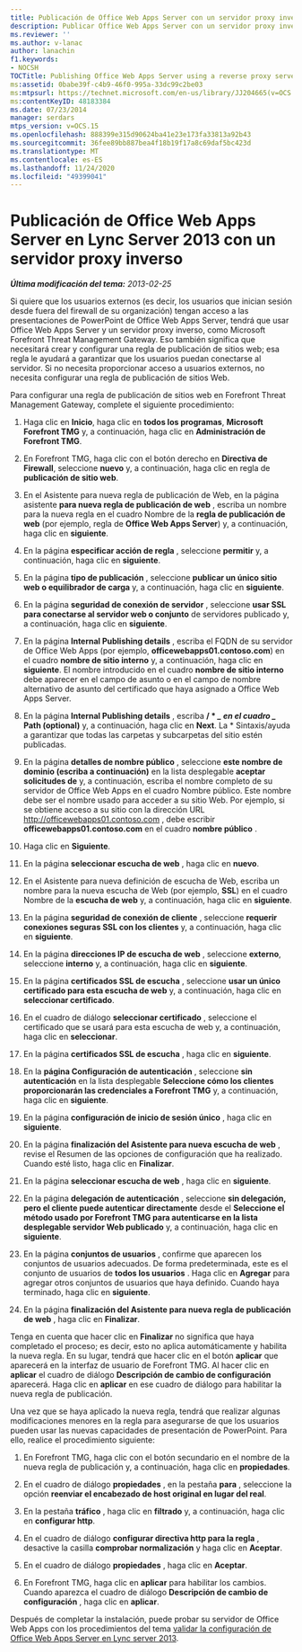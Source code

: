 ```yaml
---
title: Publicación de Office Web Apps Server con un servidor proxy inverso
description: Publicar Office Web Apps Server con un servidor proxy inverso.
ms.reviewer: ''
ms.author: v-lanac
author: lanachin
f1.keywords:
- NOCSH
TOCTitle: Publishing Office Web Apps Server using a reverse proxy server
ms:assetid: 0babe39f-c4b9-46f0-995a-33dc99c2be03
ms:mtpsurl: https://technet.microsoft.com/en-us/library/JJ204665(v=OCS.15)
ms:contentKeyID: 48183384
ms.date: 07/23/2014
manager: serdars
mtps_version: v=OCS.15
ms.openlocfilehash: 888399e315d90624ba41e23e173fa33813a92b43
ms.sourcegitcommit: 36fee89bb887bea4f18b19f17a8c69daf5bc423d
ms.translationtype: MT
ms.contentlocale: es-ES
ms.lasthandoff: 11/24/2020
ms.locfileid: "49399041"
---
```

# <a name="publishing-office-web-apps-server-in-lync-server-2013-using-a-reverse-proxy-server"></a>Publicación de Office Web Apps Server en Lync Server 2013 con un servidor proxy inverso

<div data-xmlns="http://www.w3.org/1999/xhtml">

<div class="topic" data-xmlns="http://www.w3.org/1999/xhtml" data-msxsl="urn:schemas-microsoft-com:xslt" data-cs="https://msdn.microsoft.com/">

<div data-asp="https://msdn2.microsoft.com/asp">



</div>

<div id="mainSection">

<div id="mainBody">

<span> </span>

_**Última modificación del tema:** 2013-02-25_

Si quiere que los usuarios externos (es decir, los usuarios que inician sesión desde fuera del firewall de su organización) tengan acceso a las presentaciones de PowerPoint de Office Web Apps Server, tendrá que usar Office Web Apps Server y un servidor proxy inverso, como Microsoft Forefront Threat Management Gateway. Eso también significa que necesitará crear y configurar una regla de publicación de sitios web; esa regla le ayudará a garantizar que los usuarios puedan conectarse al servidor. Si no necesita proporcionar acceso a usuarios externos, no necesita configurar una regla de publicación de sitios Web.

Para configurar una regla de publicación de sitios web en Forefront Threat Management Gateway, complete el siguiente procedimiento:

1.  Haga clic en **Inicio**, haga clic en **todos los programas**, **Microsoft Forefront TMG** y, a continuación, haga clic en **Administración de Forefront TMG**.

2.  En Forefront TMG, haga clic con el botón derecho en **Directiva de Firewall**, seleccione **nuevo** y, a continuación, haga clic en regla de **publicación de sitio web**.

3.  En el Asistente para nueva regla de publicación de Web, en la página asistente **para nueva regla de publicación de web** , escriba un nombre para la nueva regla en el cuadro Nombre de la **regla de publicación de web** (por ejemplo, regla de **Office Web Apps Server**) y, a continuación, haga clic en **siguiente**.

4.  En la página **especificar acción de regla** , seleccione **permitir** y, a continuación, haga clic en **siguiente**.

5.  En la página **tipo de publicación** , seleccione **publicar un único sitio web o equilibrador de carga** y, a continuación, haga clic en **siguiente**.

6.  En la página **seguridad de conexión de servidor** , seleccione **usar SSL para conectarse al servidor web o conjunto** de servidores publicado y, a continuación, haga clic en **siguiente**.

7.  En la página **Internal Publishing details** , escriba el FQDN de su servidor de Office Web Apps (por ejemplo, **officewebapps01.contoso.com**) en el cuadro **nombre de sitio interno** y, a continuación, haga clic en **siguiente**. El nombre introducido en el cuadro **nombre de sitio interno** debe aparecer en el campo de asunto o en el campo de nombre alternativo de asunto del certificado que haya asignado a Office Web Apps Server.

8.  En la página **Internal Publishing details** , escriba **/ \* *_ en el cuadro _* Path (optional)** y, a continuación, haga clic en **Next**. La \* Sintaxis/ayuda a garantizar que todas las carpetas y subcarpetas del sitio estén publicadas.

9.  En la página **detalles de nombre público** , seleccione **este nombre de dominio (escriba a continuación)** en la lista desplegable **aceptar solicitudes de** y, a continuación, escriba el nombre completo de su servidor de Office Web Apps en el cuadro Nombre público. Este nombre debe ser el nombre usado para acceder a su sitio Web. Por ejemplo, si se obtiene acceso a su sitio con la dirección URL http://officewebapps01.contoso.com , debe escribir **officewebapps01.contoso.com** en el cuadro **nombre público** .

10. Haga clic en **Siguiente**.

11. En la página **seleccionar escucha de web** , haga clic en **nuevo**.

12. En el Asistente para nueva definición de escucha de Web, escriba un nombre para la nueva escucha de Web (por ejemplo, **SSL**) en el cuadro Nombre de la **escucha de web** y, a continuación, haga clic en **siguiente**.

13. En la página **seguridad de conexión de cliente** , seleccione **requerir conexiones seguras SSL con los clientes** y, a continuación, haga clic en **siguiente**.

14. En la página **direcciones IP de escucha de web** , seleccione **externo**, seleccione **interno** y, a continuación, haga clic en **siguiente**.

15. En la página **certificados SSL de escucha** , seleccione **usar un único certificado para esta escucha de web** y, a continuación, haga clic en **seleccionar certificado**.

16. En el cuadro de diálogo **seleccionar certificado** , seleccione el certificado que se usará para esta escucha de web y, a continuación, haga clic en **seleccionar**.

17. En la página **certificados SSL de escucha** , haga clic en **siguiente**.

18. En la **página Configuración de autenticación** , seleccione **sin autenticación** en la lista desplegable **Seleccione cómo los clientes proporcionarán las credenciales a Forefront TMG** y, a continuación, haga clic en **siguiente**.

19. En la página **configuración de inicio de sesión único** , haga clic en **siguiente**.

20. En la página **finalización del Asistente para nueva escucha de web** , revise el Resumen de las opciones de configuración que ha realizado. Cuando esté listo, haga clic en **Finalizar**.

21. En la página **seleccionar escucha de web** , haga clic en **siguiente**.

22. En la página **delegación de autenticación** , seleccione **sin delegación, pero el cliente puede autenticar directamente** desde el **Seleccione el método usado por Forefront TMG para autenticarse en la lista desplegable servidor Web publicado** y, a continuación, haga clic en **siguiente**.

23. En la página **conjuntos de usuarios** , confirme que aparecen los conjuntos de usuarios adecuados. De forma predeterminada, este es el conjunto de usuarios de **todos los usuarios** . Haga clic en **Agregar** para agregar otros conjuntos de usuarios que haya definido. Cuando haya terminado, haga clic en **siguiente**.

24. En la página **finalización del Asistente para nueva regla de publicación de web** , haga clic en **Finalizar**.

Tenga en cuenta que hacer clic en **Finalizar** no significa que haya completado el proceso; es decir, esto no aplica automáticamente y habilita la nueva regla. En su lugar, tendrá que hacer clic en el botón **aplicar** que aparecerá en la interfaz de usuario de Forefront TMG. Al hacer clic en **aplicar** el cuadro de diálogo **Descripción de cambio de configuración** aparecerá. Haga clic en **aplicar** en ese cuadro de diálogo para habilitar la nueva regla de publicación.

Una vez que se haya aplicado la nueva regla, tendrá que realizar algunas modificaciones menores en la regla para asegurarse de que los usuarios pueden usar las nuevas capacidades de presentación de PowerPoint. Para ello, realice el procedimiento siguiente:

1.  En Forefront TMG, haga clic con el botón secundario en el nombre de la nueva regla de publicación y, a continuación, haga clic en **propiedades**.

2.  En el cuadro de diálogo **propiedades** , en la pestaña **para** , seleccione la opción **reenviar el encabezado de host original en lugar del real**.

3.  En la pestaña **tráfico** , haga clic en **filtrado** y, a continuación, haga clic en **configurar http**.

4.  En el cuadro de diálogo **configurar directiva http para la regla** , desactive la casilla **comprobar normalización** y haga clic en **Aceptar**.

5.  En el cuadro de diálogo **propiedades** , haga clic en **Aceptar**.

6.  En Forefront TMG, haga clic en **aplicar** para habilitar los cambios. Cuando aparezca el cuadro de diálogo **Descripción de cambio de configuración** , haga clic en **aplicar**.

Después de completar la instalación, puede probar su servidor de Office Web Apps con los procedimientos del tema [validar la configuración de Office Web Apps Server en Lync server 2013](lync-server-2013-validating-the-configuration-of-office-web-apps-server.md).

</div>

<span> </span>

</div>

</div>

</div>

